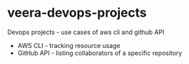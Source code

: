 # veera-devops-projects
Devops projects - use cases of aws cli and github API 
* AWS CLI - tracking resource usage
* GitHub API - listing collaborators of a specific repository

